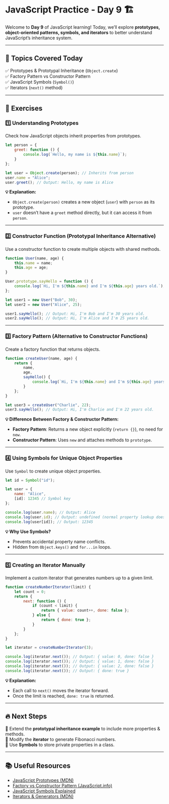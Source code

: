 # **JavaScript Practice - Day 9 🏗️**  

Welcome to **Day 9** of JavaScript learning! Today, we’ll explore **prototypes, object-oriented patterns, symbols, and iterators** to better understand JavaScript’s inheritance system.  

---

## **📌 Topics Covered Today**  
✅ Prototypes & Prototypal Inheritance (`Object.create`)  
✅ Factory Pattern vs Constructor Pattern  
✅ JavaScript Symbols (`Symbol()`)  
✅ Iterators (`next()` method)  

---

## **📝 Exercises**  

### **1️⃣ Understanding Prototypes**  
Check how JavaScript objects inherit properties from prototypes.  

```javascript
let person = {
    greet: function () {
        console.log(`Hello, my name is ${this.name}`);
    }
};

let user = Object.create(person); // Inherits from person
user.name = "Alice";
user.greet(); // Output: Hello, my name is Alice
```

**💡 Explanation:**  
- `Object.create(person)` creates a new object (`user`) with `person` as its prototype.  
- `user` doesn’t have a `greet` method directly, but it can access it from `person`.  

---

### **2️⃣ Constructor Function (Prototypal Inheritance Alternative)**  
Use a constructor function to create multiple objects with shared methods.  

```javascript
function User(name, age) {
    this.name = name;
    this.age = age;
}

User.prototype.sayHello = function () {
    console.log(`Hi, I'm ${this.name} and I'm ${this.age} years old.`);
};

let user1 = new User("Bob", 30);
let user2 = new User("Alice", 25);

user1.sayHello(); // Output: Hi, I'm Bob and I'm 30 years old.
user2.sayHello(); // Output: Hi, I'm Alice and I'm 25 years old.
```

---

### **3️⃣ Factory Pattern (Alternative to Constructor Functions)**  
Create a factory function that returns objects.  

```javascript
function createUser(name, age) {
    return {
        name,
        age,
        sayHello() {
            console.log(`Hi, I'm ${this.name} and I'm ${this.age} years old.`);
        }
    };
}

let user3 = createUser("Charlie", 22);
user3.sayHello(); // Output: Hi, I'm Charlie and I'm 22 years old.
```

**💡 Difference Between Factory & Constructor Pattern:**  
- **Factory Pattern**: Returns a new object explicitly (`return {}`), no need for `new`.  
- **Constructor Pattern**: Uses `new` and attaches methods to `prototype`.  

---

### **4️⃣ Using Symbols for Unique Object Properties**  
Use `Symbol` to create unique object properties.  

```javascript
let id = Symbol("id");

let user = {
    name: "Alice",
    [id]: 12345 // Symbol key
};

console.log(user.name); // Output: Alice
console.log(user.id); // Output: undefined (normal property lookup doesn't work)
console.log(user[id]); // Output: 12345
```

**💡 Why Use Symbols?**  
- Prevents accidental property name conflicts.  
- Hidden from `Object.keys()` and `for...in` loops.  

---

### **5️⃣ Creating an Iterator Manually**  
Implement a custom iterator that generates numbers up to a given limit.  

```javascript
function createNumberIterator(limit) {
    let count = 0;
    return {
        next: function () {
            if (count < limit) {
                return { value: count++, done: false };
            } else {
                return { done: true };
            }
        }
    };
}

let iterator = createNumberIterator(3);

console.log(iterator.next()); // Output: { value: 0, done: false }
console.log(iterator.next()); // Output: { value: 1, done: false }
console.log(iterator.next()); // Output: { value: 2, done: false }
console.log(iterator.next()); // Output: { done: true }
```

**💡 Explanation:**  
- Each call to `next()` moves the iterator forward.  
- Once the limit is reached, `done: true` is returned.  

---

## **🔥 Next Steps**  
📌 Extend the **prototypal inheritance example** to include more properties & methods.  
📌 Modify the **iterator** to generate Fibonacci numbers.  
📌 Use **Symbols** to store private properties in a class.  

---

## **📚 Useful Resources**  
- [JavaScript Prototypes (MDN)](https://developer.mozilla.org/en-US/docs/Learn/JavaScript/Objects/Object_prototypes)  
- [Factory vs Constructor Pattern (JavaScript.info)](https://javascript.info/constructor-new)  
- [JavaScript Symbols Explained](https://developer.mozilla.org/en-US/docs/Web/JavaScript/Reference/Global_Objects/Symbol)  
- [Iterators & Generators (MDN)](https://developer.mozilla.org/en-US/docs/Web/JavaScript/Guide/Iterators_and_Generators)  